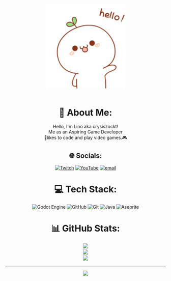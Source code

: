<div align="center">

  <img src="grrr-rawr.gif" alt="GIF" width="250" /> <br> <br>

# 💫 About Me:
  
Hello, I'm Lino aka crysiszockt!<br>Me as an Aspiring Game Developer <br>📝likes to code and play video games.🎮<br>


## 🌐 Socials:
[![Twitch](https://img.shields.io/badge/Twitch-%239146FF.svg?logo=Twitch&logoColor=white)](https://twitch.tv/crysiszockt) [![YouTube](https://img.shields.io/badge/YouTube-%23FF0000.svg?logo=YouTube&logoColor=white)](https://youtube.com/@crysiszockt) [![email](https://img.shields.io/badge/Email-D14836?logo=gmail&logoColor=white)](mailto:crysiszockt@gmail.com) 

# 💻 Tech Stack:
![Godot Engine](https://img.shields.io/badge/GODOT-%23FFFFFF.svg?style=for-the-badge&logo=godot-engine) ![GitHub](https://img.shields.io/badge/github-%23121011.svg?style=for-the-badge&logo=github&logoColor=white) ![Git](https://img.shields.io/badge/git-%23F05033.svg?style=for-the-badge&logo=git&logoColor=white) ![Java](https://img.shields.io/badge/java-%23ED8B00.svg?style=for-the-badge&logo=openjdk&logoColor=white) ![Aseprite](https://img.shields.io/badge/Aseprite-FFFFFF?style=for-the-badge&logo=Aseprite&logoColor=#7D929E)
# 📊 GitHub Stats:
![](https://github-readme-stats.vercel.app/api?username=crysiszockt&theme=light&hide_border=false&include_all_commits=true&count_private=true)<br/>
![](https://nirzak-streak-stats.vercel.app/?user=crysiszockt&theme=light&hide_border=false)<br/>
![](https://github-readme-stats.vercel.app/api/top-langs/?username=crysiszockt&theme=light&hide_border=false&include_all_commits=true&count_private=true&layout=compact)

---
[![](https://visitcount.itsvg.in/api?id=crysiszockt&icon=0&color=0)](https://visitcount.itsvg.in)

<!-- Proudly created with GPRM ( https://gprm.itsvg.in ) -->
</div>
